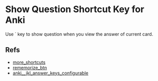 # Show Question Shortcut Key for Anki

Use \` key to show question when you view the answer of current card.

## Refs

- [more_shortcuts](https://github.com/ospalh/anki-addons/blob/develop/more_shortcuts.py)
- [rememorize_btn](https://github.com/lovac42/ReMemorizeButtons/blob/master/src/rememorize_btn/main.py)
- [anki__jkl_answer_keys_configurable](https://github.com/ijgnd/anki__jkl_answer_keys_configurable/blob/master/src/__init__.py)
